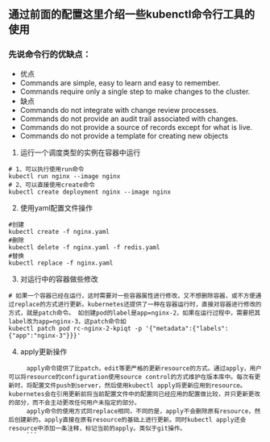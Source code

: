 ## 通过前面的配置这里介绍一些kubenctl命令行工具的使用
### 先说命令行的优缺点：
* 优点
* Commands are simple, easy to learn and easy to remember.
* Commands require only a single step to make changes to the cluster.
* 缺点
* Commands do not integrate with change review processes.
* Commands do not provide an audit trail associated with changes.
* Commands do not provide a source of records except for what is live.
* Commands do not provide a template for creating new objects
1. 运行一个调度类型的实例在容器中运行
```
# 1、可以执行使用run命令
kubectl run nginx --image nginx
# 2、可以直接使用create命令
kubectl create deployment nginx --image nginx
```
2. 使用yaml配置文件操作
```
#创建
kubectl create -f nginx.yaml
#删除
kubectl delete -f nginx.yaml -f redis.yaml
#替换
kubectl replace -f nginx.yaml
```
3. 对运行中的容器做些修改
```
# 如果一个容器已经在运行，这时需要对一些容器属性进行修改，又不想删除容器，或不方便通过replace的方式进行更新。kubernetes还提供了一种在容器运行时，直接对容器进行修改的方式，就是patch命令。 如创建pod的label是app=nginx-2，如果在运行过程中，需要把其label改为app=nginx-3，这patch命令如
kubectl patch pod rc-nginx-2-kpiqt -p '{"metadata":{"labels":{"app":"nginx-3"}}}'

```
4. apply更新操作
```
     apply命令提供了比patch，edit等更严格的更新resource的方式。通过apply，用户可以将resource的configuration使用source control的方式维护在版本库中。每次有更新时，将配置文件push到server，然后使用kubectl apply将更新应用到resource。kubernetes会在引用更新前将当前配置文件中的配置同已经应用的配置做比较，并只更新更改的部分，而不会主动更改任何用户未指定的部分。 
     apply命令的使用方式同replace相同，不同的是，apply不会删除原有resource，然后创建新的。apply直接在原有resource的基础上进行更新。同时kubectl apply还会resource中添加一条注释，标记当前的apply。类似于git操作。
     ```

